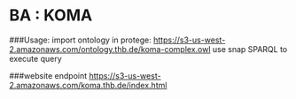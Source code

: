 # BA : KOMA
###Usage: 
import ontology in protege: 
https://s3-us-west-2.amazonaws.com/ontology.thb.de/koma-complex.owl
use snap SPARQL to execute query

###website endpoint 
https://s3-us-west-2.amazonaws.com/koma.thb.de/index.html